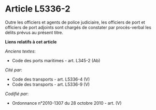 # Article L5336-2

Outre les officiers et agents de police judiciaire, les officiers de port et officiers de port adjoints sont chargés de
constater par procès-verbal les délits prévus au présent titre.

**Liens relatifs à cet article**

_Anciens textes_:

  - Code des ports maritimes - art. L345-2 (Ab)

_Cité par_:

  - Code des transports - art. L5336-4 (V)
  - Code des transports - art. L5336-9 (V)

_Codifié par_:

  - Ordonnance n°2010-1307 du 28 octobre 2010 - art. (V)
